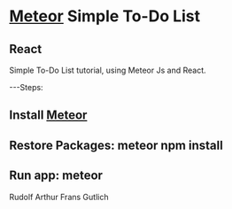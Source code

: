 # [Meteor](https://www.meteor.com) Simple To-Do List
## React

Simple To-Do List tutorial, using Meteor Js and React.

---Steps:

## Install [Meteor](https://www.meteor.com/install)

## Restore Packages:    meteor npm install
## Run app:             meteor


Rudolf Arthur Frans Gutlich
